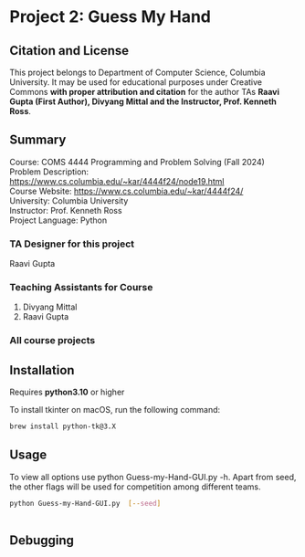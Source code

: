 # Project 2: Guess My Hand

## Citation and License
This project belongs to Department of Computer Science, Columbia University. It may be used for educational purposes under Creative Commons **with proper attribution and citation** for the author TAs **Raavi Gupta (First Author), Divyang Mittal and the Instructor, Prof. Kenneth Ross**.

## Summary

Course: COMS 4444 Programming and Problem Solving (Fall 2024)  
Problem Description: https://www.cs.columbia.edu/~kar/4444f24/node19.html  
Course Website: https://www.cs.columbia.edu/~kar/4444f24/  
University: Columbia University  
Instructor: Prof. Kenneth Ross  
Project Language: Python

### TA Designer for this project

Raavi Gupta

### Teaching Assistants for Course
1. Divyang Mittal
2. Raavi Gupta

### All course projects

## Installation

Requires **python3.10** or higher

To install tkinter on macOS, run the following command:
```bash
brew install python-tk@3.X
```

## Usage

To view all options use python Guess-my-Hand-GUI.py -h. Apart from seed, the other flags will be used for competition among different teams.
```bash
python Guess-my-Hand-GUI.py  [--seed] 
      
```

## Debugging

